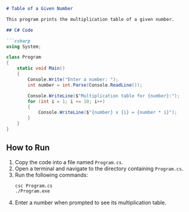 ```markdown
# Table of a Given Number

This program prints the multiplication table of a given number.

## C# Code

```csharp
using System;

class Program
{
    static void Main()
    {
        Console.Write("Enter a number: ");
        int number = int.Parse(Console.ReadLine());

        Console.WriteLine($"Multiplication table for {number}:");
        for (int i = 1; i <= 10; i++)
        {
            Console.WriteLine($"{number} x {i} = {number * i}");
        }
    }
}
```

## How to Run

1. Copy the code into a file named `Program.cs`.
2. Open a terminal and navigate to the directory containing `Program.cs`.
3. Run the following commands:
    ```sh
    csc Program.cs
    ./Program.exe
    ```
4. Enter a number when prompted to see its multiplication table.
```